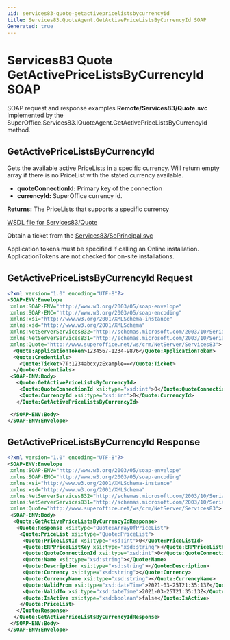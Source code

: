```yaml
---
uid: services83-quote-getactivepricelistsbycurrencyid
title: Services83.QuoteAgent.GetActivePriceListsByCurrencyId SOAP
Generated: true
---
```


# Services83 Quote GetActivePriceListsByCurrencyId SOAP

SOAP request and response examples **Remote/Services83/Quote.svc**
Implemented by the <see cref="M:SuperOffice.Services83.IQuoteAgent.GetActivePriceListsByCurrencyId">SuperOffice.Services83.IQuoteAgent.GetActivePriceListsByCurrencyId</see> method.

## GetActivePriceListsByCurrencyId

Gets the available active PriceLists in a specific currency. Will return empty array if there is no PriceList with the stated currency available.

* **quoteConnectionId:** Primary key of the connection
* **currencyId:** SuperOffice currency id.

**Returns:** The PriceLists that supports a specific currency


[WSDL file for Services83/Quote](../Services83-Quote.md)

Obtain a ticket from the [Services83/SoPrincipal.svc](../SoPrincipal/index.md)

Application tokens must be specified if calling an Online installation. ApplicationTokens are not checked for on-site installations.

## GetActivePriceListsByCurrencyId Request

```xml
<?xml version="1.0" encoding="UTF-8"?>
<SOAP-ENV:Envelope
 xmlns:SOAP-ENV="http://www.w3.org/2003/05/soap-envelope"
 xmlns:SOAP-ENC="http://www.w3.org/2003/05/soap-encoding"
 xmlns:xsi="http://www.w3.org/2001/XMLSchema-instance"
 xmlns:xsd="http://www.w3.org/2001/XMLSchema"
 xmlns:NetServerServices832="http://schemas.microsoft.com/2003/10/Serialization/Arrays"
 xmlns:NetServerServices831="http://schemas.microsoft.com/2003/10/Serialization/"
 xmlns:Quote="http://www.superoffice.net/ws/crm/NetServer/Services83">
  <Quote:ApplicationToken>1234567-1234-9876</Quote:ApplicationToken>
  <Quote:Credentials>
    <Quote:Ticket>7T:1234abcxyzExample==</Quote:Ticket>
  </Quote:Credentials>
 <SOAP-ENV:Body>
   <Quote:GetActivePriceListsByCurrencyId>
    <Quote:QuoteConnectionId xsi:type="xsd:int">0</Quote:QuoteConnectionId>
    <Quote:CurrencyId xsi:type="xsd:int">0</Quote:CurrencyId>
   </Quote:GetActivePriceListsByCurrencyId>

 </SOAP-ENV:Body>
</SOAP-ENV:Envelope>

```


## GetActivePriceListsByCurrencyId Response

```xml
<?xml version="1.0" encoding="UTF-8"?>
<SOAP-ENV:Envelope
 xmlns:SOAP-ENV="http://www.w3.org/2003/05/soap-envelope"
 xmlns:SOAP-ENC="http://www.w3.org/2003/05/soap-encoding"
 xmlns:xsi="http://www.w3.org/2001/XMLSchema-instance"
 xmlns:xsd="http://www.w3.org/2001/XMLSchema"
 xmlns:NetServerServices832="http://schemas.microsoft.com/2003/10/Serialization/Arrays"
 xmlns:NetServerServices831="http://schemas.microsoft.com/2003/10/Serialization/"
 xmlns:Quote="http://www.superoffice.net/ws/crm/NetServer/Services83">
 <SOAP-ENV:Body>
  <Quote:GetActivePriceListsByCurrencyIdResponse>
   <Quote:Response xsi:type="Quote:ArrayOfPriceList">
    <Quote:PriceList xsi:type="Quote:PriceList">
     <Quote:PriceListId xsi:type="xsd:int">0</Quote:PriceListId>
     <Quote:ERPPriceListKey xsi:type="xsd:string"></Quote:ERPPriceListKey>
     <Quote:QuoteConnectionId xsi:type="xsd:int">0</Quote:QuoteConnectionId>
     <Quote:Name xsi:type="xsd:string"></Quote:Name>
     <Quote:Description xsi:type="xsd:string"></Quote:Description>
     <Quote:Currency xsi:type="xsd:string"></Quote:Currency>
     <Quote:CurrencyName xsi:type="xsd:string"></Quote:CurrencyName>
     <Quote:ValidFrom xsi:type="xsd:dateTime">2021-03-25T21:35:13Z</Quote:ValidFrom>
     <Quote:ValidTo xsi:type="xsd:dateTime">2021-03-25T21:35:13Z</Quote:ValidTo>
     <Quote:IsActive xsi:type="xsd:boolean">false</Quote:IsActive>
    </Quote:PriceList>
   </Quote:Response>
  </Quote:GetActivePriceListsByCurrencyIdResponse>
 </SOAP-ENV:Body>
</SOAP-ENV:Envelope>

```


